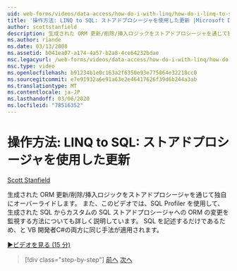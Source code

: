 ```yaml
---
uid: web-forms/videos/data-access/how-do-i-with-linq/how-do-i-linq-to-sql-updating-with-stored-procedures
title: '操作方法: LINQ to SQL: ストアドプロシージャを使用した更新 |Microsoft Docs'
author: scottstanfield
description: 生成された ORM 更新/削除/挿入ロジックをストアドプロシージャを通じて独自にオーバーライドします。 また、このビデオでは、SQL Profiler を使用する方法についても詳しく説明しています。
ms.author: riande
ms.date: 03/13/2008
ms.assetid: b041ea07-a174-4a57-b2a8-4ce64232bdae
msc.legacyurl: /web-forms/videos/data-access/how-do-i-with-linq/how-do-i-linq-to-sql-updating-with-stored-procedures
msc.type: video
ms.openlocfilehash: b91234b1e0c163a2f6350e93e775864e32218cc0
ms.sourcegitcommit: e7e91932a6e91a63e2e46417626f39d6b244a3ab
ms.translationtype: MT
ms.contentlocale: ja-JP
ms.lasthandoff: 03/06/2020
ms.locfileid: "78516352"
---
```

# <a name="how-do-i-linq-to-sql-updating-with-stored-procedures"></a>操作方法: LINQ to SQL: ストアドプロシージャを使用した更新

[Scott Stanfield](https://github.com/scottstanfield)

生成された ORM 更新/削除/挿入ロジックをストアドプロシージャを通じて独自にオーバーライドします。 また、このビデオでは、SQL Profiler を使用して、生成された SQL からカスタムの SQL ストアドプロシージャへの ORM の変更を監視する方法についても詳しく説明しています。 SQL を記述するだけであるため、と VB 開発者C#の両方に同じ手法が適用されます。

[&#9654;ビデオを見る (15 分)](https://channel9.msdn.com/Blogs/ASP-NET-Site-Videos/how-do-i-linq-to-sql-updating-with-stored-procedures)

> [!div class="step-by-step"]
> [前へ](how-do-i-linq-to-sql-using-stored-procedures.md)
> [次へ](how-do-i-linq-to-sql-executing-arbitrary-sql.md)
